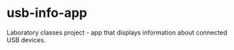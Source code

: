 # usb-info-app
Laboratory classes project - app that displays information about connected USB devices.
